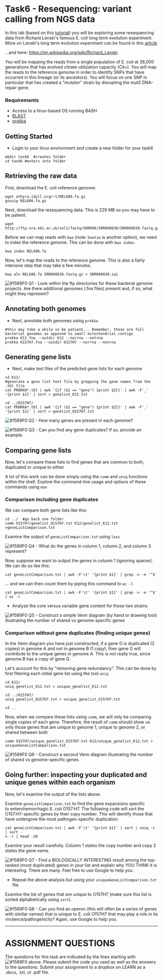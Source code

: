 # Task6 - Resequencing: variant calling from NGS data

In this lab (based on this [tutorial](https://angus.readthedocs.io/en/2014/variant.html)) you will be exploring some resequencing data from Richard Lenski's famous E. coli long term evolution experiment.
More on Lenski's long term evolution experiment can be found in this [article](http://www.nature.com/nature/journal/v489/n7417/full/nature11514.html)

...and here: https://en.wikipedia.org/wiki/Richard_Lenski

You will be mapping the reads from a single population of E. coli at 38,000 generations that has evolved citrate-utilization capacity (Cit+). You will map the reads to the reference genome in order to identify SNPs that have occurred in this lineage (or its ancestors). You will focus on one SNP in particular that has created a "mutator" strain by disrupting the mutS DNA-repair gene.


### Requirements

* Access to a linux-based OS running BASH
* [BLAST](http://blast.ncbi.nlm.nih.gov/)
* [prokka](https://github.com/tseemann/prokka)


## Getting Started

* Login to your linux environment and create a new folder for your task6

```
mkdir task6  #creates folder
cd task6 #enters into folder
```

## Retrieving the raw data

First, download the E. coli reference genome:

```
wget athyra.idyll.org/~t/REL606.fa.gz
gunzip REL606.fa.gz
```

Next, download the resequencing data. This is 229 MB so you may have to be patient.

```
wget http://ftp.sra.ebi.ac.uk/vol1/fastq/SRR098/SRR098038/SRR098038.fastq.gz
```

Before we can map reads with `bwa` (note: `bowtie` is another option), we need to index the reference genome. This can be done with `bwa index`.

```
bwa index REL606.fa
```

Now, let's map the reads to the reference genome. This is also a fairly intensive step that may take a few minutes.

```
bwa aln REL606.fa SRR098038.fastq.gz > SRR098038.sai
```



![#1589F0](https://placehold.it/15/1589F0/000000?text=+) Q1 - Look within the ftp directories for these bacterial genome projects. Are there additional genomes (.fna files) present and, if so, what might they represent?


## Annotating both genomes

* Next, annotate both genomes using `prokka`

```
#this may take a while so be patient... Remember, these are full bacterial genomes as opposed to small mitochondrial contigs
prokka K12.fna --outdir K12 --norrna --notrna
prokka O157H7.fna --outdir O157H7 --norrna --notrna
```

## Generating gene lists

* Next, make text files of the predicted gene lists for each genome

```
cd K12/
#generate a gene list text file by grepping the gene names from the .tbl file
cat PROKKA*.tbl | awk '{if ($1 == "gene") {print $2}}' | awk -F'_' '{print $1}' | sort > genelist_K12.txt

cd ../O157H7/
cat PROKKA*.tbl | awk '{if ($1 == "gene") {print $2}}' | awk -F'_' '{print $1}' | sort > genelist_O157H7.txt
```


![#1589F0](https://placehold.it/15/1589F0/000000?text=+) Q2 - How many genes are present in each genome?

![#1589F0](https://placehold.it/15/1589F0/000000?text=+) Q3 - Can you find any gene duplicates? If so, provide an example.

## Comparing gene lists

Now, let's compare these lists to find genes that are common to both, duplicated or unique to either

A lot of this work can be done simply using the `comm` and `uniq` functions within the shell.
Explore the command-line usage and options of these commands using `man`

### Comparison including gene duplicates

We can compare both gene lists like this:

```
cd ../  #go back one folder
comm O157H7/genelist_O157H7.txt K12/genelist_K12.txt >geneListComparison.txt
```

Examine the output of `geneListComparison.txt` using `less`

![#1589F0](https://placehold.it/15/1589F0/000000?text=+) Q4 - What do the genes in column 1, column 2, and column 3 represent? 

Now, suppose we want to output the genes in column 1 (ignoring spaces). We can do so like this:

```
cat geneListComparison.txt | awk -F'\t' '{print $1}' | grep -v -e '^$'
```

... and we can then count them by piping this command to `wc -l`

```
cat geneListComparison.txt | awk -F'\t' '{print $1}' | grep -v -e '^$' | wc -l
```

* Analyze the core versus variable gene content for these two strains

![#1589F0](https://placehold.it/15/1589F0/000000?text=+) Q5 - Construct a simple Venn diagram (by hand or drawing tool) illustrating the number of shared vs genome-specific genes


### Comparison without gene duplicates (finding unique genes)

In the Venn diagram you have just constructed, if a gene G is duplicated (2 copies) in genome A and not in genome B (1 copy), then gene G will contribute to the unique genes in genome A. This is not really true, since genome B has a copy of gene G.

Let's account for this by "removing gene redundancy". This can be done by first filtering each initial gene list using the tool `uniq`

```
cd K12/
uniq genelist_K12.txt > unique_genelist_K12.txt

cd ../O157H7/
uniq genelist_O157H7.txt > unique_genelist_O157H7.txt

cd ..
```

Now, when we compare these lists using `comm`, we will only be comparing single copies of each gene. Therefore, the result of `comm` should show us only those genes that are unique to genome 1, unique to genome 2, or shared between both

```
comm O157H7/unique_genelist_O157H7.txt K12/unique_genelist_K12.txt > uniqueGeneListComparison.txt
```

![#1589F0](https://placehold.it/15/1589F0/000000?text=+) Q6 - Construct a second Venn diagram illustrating the number of shared vs genome-specific genes


## Going further: inspecting your duplicated and unique genes within each organism

Now, let's examine the output of the lists above.

Examine `geneListComparison.txt` to find the gene expansions specific to enterohemorrhagic E. coli O157:H7. The following code will sort the O157:H7-specific genes by their copy number. This will identify those that have undergone the most pathogen-specific duplication.

```
cat geneListComparison.txt | awk -F'\t' '{print $1}' | sort | uniq -c | sort -
n -r | head -20
```

Examine your result carefully. Column 1 states the copy number and copy 2 states the gene name.

![#1589F0](https://placehold.it/15/1589F0/000000?text=+) Q7 - Find a BIOLOGICALLY INTERESTING result among the top-ranked (most duplicated) genes in your list and explain why YOU THINK it is interesting. There are many. Feel free to use Google to help you.

* Repeat the above analysis but using your `uniqueGeneListComparison.txt` file.

Examine the list of genes that are unique to O157H7 (make sure this list is sorted alphabetically using `sort`).

![#1589F0](https://placehold.it/15/1589F0/000000?text=+) Q8 - Can you find an operon (this will often be a series of genes with similar names) that is unique to E. coli O157H7 that may play a role in its virulence/pathogenicity? Again, use Google to help you.


---

# ASSIGNMENT QUESTIONS

The questions for this task are indicated by the lines starting with ![#1589F0](https://placehold.it/15/1589F0/000000?text=+) above.
Please submit the code you used as well as the answers to the questions. Submit your assignment to a dropbox on LEARN as a .docx, .txt, or .pdf file.









 











